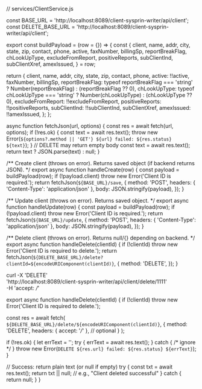 // services/ClientService.js

const BASE_URL = 'http://localhost:8089/client-sysprin-writer/api/client';
const DELETE_BASE_URL = 'http://localhost:8089/client-sysprin-writer/api/client';

export const buildPayload = (row = {}) => {
  const {
    client,
    name,
    addr,
    city,
    state,
    zip,
    contact,
    phone,
    active,
    faxNumber,
    billingSp,
    reportBreakFlag,
    chLookUpType,
    excludeFromReport,
    positiveReports,
    subClientInd,
    subClientXref,
    amexIssued,
  } = row;

  return {
    client,
    name,
    addr,
    city,
    state,
    zip,
    contact,
    phone,
    active: !!active,
    faxNumber,
    billingSp,
    reportBreakFlag:
      typeof reportBreakFlag === 'string' ? Number(reportBreakFlag) : (reportBreakFlag ?? 0),
    chLookUpType:
      typeof chLookUpType === 'string' ? Number(chLookUpType) : (chLookUpType ?? 0),
    excludeFromReport: !!excludeFromReport,
    positiveReports: !!positiveReports,
    subClientInd: !!subClientInd,
    subClientXref,
    amexIssued: !!amexIssued,
  };
};

async function fetchJson(url, options) {
  const res = await fetch(url, options);
  if (!res.ok) {
    const text = await res.text();
    throw new Error(`${options?.method || 'GET'} ${url} failed: ${res.status} ${text}`);
  }
  // DELETE may return empty body
  const text = await res.text();
  return text ? JSON.parse(text) : null;
}

/** Create client (throws on error). Returns saved object (if backend returns JSON). */
export async function handleCreate(row) {
  const payload = buildPayload(row);
  if (!payload.client) throw new Error('Client ID is required.');
  return fetchJson(`${BASE_URL}/save`, {
    method: 'POST',
    headers: { 'Content-Type': 'application/json' },
    body: JSON.stringify(payload),
  });
}

/** Update client (throws on error). Returns saved object. */
export async function handleUpdate(row) {
  const payload = buildPayload(row);
  if (!payload.client) throw new Error('Client ID is required.');
  return fetchJson(`${BASE_URL}/update`, {
    method: 'POST',
    headers: { 'Content-Type': 'application/json' },
    body: JSON.stringify(payload),
  });
}

/** Delete client (throws on error). Returns null/{} depending on backend. */
export async function handleDelete(clientId) {
  if (!clientId) throw new Error('Client ID is required to delete.');
  return fetchJson(`${DELETE_BASE_URL}/delete?clientId=${encodeURIComponent(clientId)}`, {
    method: 'DELETE',
  });
}





curl -X 'DELETE' \
  'http://localhost:8089/client-sysprin-writer/api/client/delete/1111' \
  -H 'accept: */*'





export async function handleDelete(clientId) {
  if (!clientId) throw new Error('Client ID is required to delete.');

  const res = await fetch(
    `${DELETE_BASE_URL}/delete/${encodeURIComponent(clientId)}`,
    {
      method: 'DELETE',
      headers: { accept: '*/*' }, // optional
    }
  );

  if (!res.ok) {
    let errText = '';
    try { errText = await res.text(); } catch { /* ignore */ }
    throw new Error(`DELETE ${res.url} failed: ${res.status} ${errText}`);
  }

  // Success: return plain text (or null if empty)
  try {
    const txt = await res.text();
    return txt || null; // e.g., "Client deleted successful"
  } catch {
    return null;
  }
}






